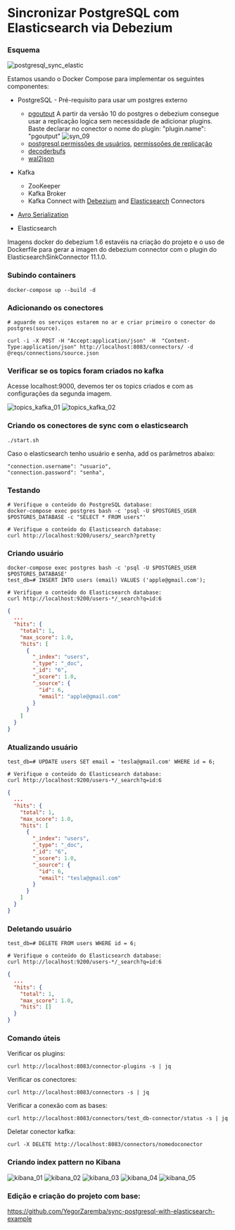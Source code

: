 # Sincronizar PostgreSQL com Elasticsearch via Debezium

### Esquema

![postgresql_sync_elastic](/imagens/postgresql_sync_elastic.png)


Estamos usando o Docker Compose para implementar os seguintes componentes:

* PostgreSQL - Pré-requisito para usar um postgres externo 
  * [pgoutput](https://debezium.io/documentation/reference/connectors/postgresql.html#postgresql-pgoutput) A partir da versão 10 do postgres o debezium consegue usar a replicação logica sem necessidade de adicionar plugins. Baste declarar no conector o nome do plugin: "plugin.name": "pgoutput"
  ![syn_09](/imagens/sync_09.png)
  * [postgresql](https://debezium.io/documentation/reference/connectors/postgresql.html#postgresql-server-configuration),[permissões de usuários](https://debezium.io/documentation/reference/connectors/postgresql.html#postgresql-permissions), [permissoões de replicação](https://debezium.io/documentation/reference/connectors/postgresql.html#postgresql-host-replication-permissions)
  * [decoderbufs](https://github.com/debezium/postgres-decoderbufs)
  * [wal2json](https://github.com/eulerto/wal2json)


* Kafka
  * ZooKeeper
  * Kafka Broker
  * Kafka Connect with [Debezium](http://debezium.io/) and [Elasticsearch](https://github.com/confluentinc/kafka-connect-elasticsearch) Connectors
* [Avro Serialization](https://debezium.io/documentation/reference/1.6/configuration/avro.html)
* Elasticsearch

Imagens docker do debezium 1.6 estavéis na criação do projeto e o uso de Dockerfile para gerar a imagen do debezium connector com o plugin do ElasticsearchSinkConnector 11.1.0.


### Subindo containers

```shell
docker-compose up --build -d

```
### Adicionando os conectores

```shell
# aguarde os serviços estarem no ar e criar primeiro o conector do postgres(source).

curl -i -X POST -H "Accept:application/json" -H  "Content-Type:application/json" http://localhost:8083/connectors/ -d @reqs/connections/source.json
```

### Verificar se os topics foram criados no kafka

Acesse localhost:9000, devemos ter os topics criados e com as configurações da segunda imagem.

![topics_kafka_01](/imagens/topics_kafka_01.png)
![topics_kafka_02](/imagens/topics_kafka_02.png)

### Criando os conectores de sync com o elasticsearch
```shell
./start.sh
```
Caso o elasticsearch tenho usuário e senha, add os parâmetros abaixo:
```shell
"connection.username": "usuario",
"connection.password": "senha",
```

### Testando

```shell
# Verifique o conteúdo do PostgreSQL database:
docker-compose exec postgres bash -c 'psql -U $POSTGRES_USER $POSTGRES_DATABASE -c "SELECT * FROM users"'

# Verifique o conteúdo do Elasticsearch database:
curl http://localhost:9200/users/_search?pretty
```

### Criando usuário

```shell
docker-compose exec postgres bash -c 'psql -U $POSTGRES_USER $POSTGRES_DATABASE'
test_db=# INSERT INTO users (email) VALUES ('apple@gmail.com');

# Verifique o conteúdo do Elasticsearch database:
curl http://localhost:9200/users-*/_search?q=id:6
```

```json
{
  ...
  "hits": {
    "total": 1,
    "max_score": 1.0,
    "hits": [
      {
        "_index": "users",
        "_type": "_doc",
        "_id": "6",
        "_score": 1.0,
        "_source": {
          "id": 6,
          "email": "apple@gmail.com"
        }
      }
    ]
  }
}
```

### Atualizando usuário

```shell
test_db=# UPDATE users SET email = 'tesla@gmail.com' WHERE id = 6;

# Verifique o conteúdo do Elasticsearch database:
curl http://localhost:9200/users-*/_search?q=id:6
```

```json
{
  ...
  "hits": {
    "total": 1,
    "max_score": 1.0,
    "hits": [
      {
        "_index": "users",
        "_type": "_doc",
        "_id": "6",
        "_score": 1.0,
        "_source": {
          "id": 6,
          "email": "tesla@gmail.com"
        }
      }
    ]
  }
}
```

### Deletando usuário

```shell
test_db=# DELETE FROM users WHERE id = 6;

# Verifique o conteúdo do Elasticsearch database:
curl http://localhost:9200/users-*/_search?q=id:6
```

```json
{
  ...
  "hits": {
    "total": 1,
    "max_score": 1.0,
    "hits": []
  }
}
```

### Comando úteis 


Verificar os plugins:
```shell
curl http://localhost:8083/connector-plugins -s | jq
```
Verificar os conectores:
```shell
curl http://localhost:8083/connectors -s | jq
```
Verificar a conexão com as bases:
```shell
curl http://localhost:8083/connectors/test_db-connector/status -s | jq
```
Deletar conector kafka:
```shell
curl -X DELETE http://localhost:8083/connectors/nomedoconector
```

### Criando index pattern no Kibana

![kibana_01](/imagens/kibana_01.png)
![kibana_02](/imagens/kibana_02.png)
![kibana_03](/imagens/kibana_03.png)
![kibana_04](/imagens/kibana_04.png)
![kibana_05](/imagens/kibana_05.png)


### Edição e criação do projeto com base:

https://github.com/YegorZaremba/sync-postgresql-with-elasticsearch-example
